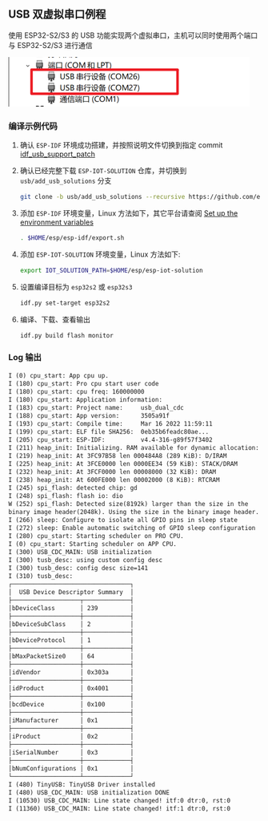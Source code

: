 ## USB 双虚拟串口例程

使用 ESP32-S2/S3 的 USB 功能实现两个虚拟串口，主机可以同时使用两个端口与 ESP32-S2/S3 进行通信

![](./cdc_dual_port.png)

### 编译示例代码

1. 确认 `ESP-IDF` 环境成功搭建，并按照说明文件切换到指定 commit [idf_usb_support_patch](../../../usb/idf_usb_support_patch/readme.md)

2. 确认已经完整下载 `ESP-IOT-SOLUTION` 仓库，并切换到 `usb/add_usb_solutions` 分支

    ```bash
    git clone -b usb/add_usb_solutions --recursive https://github.com/espressif/esp-iot-solution
    ```

3. 添加 `ESP-IDF` 环境变量，Linux 方法如下，其它平台请查阅 [Set up the environment variables](https://docs.espressif.com/projects/esp-idf/en/latest/esp32/get-started/index.html#step-4-set-up-the-environment-variables)

    ```bash
    . $HOME/esp/esp-idf/export.sh
    ```

4. 添加 `ESP-IOT-SOLUTION` 环境变量，Linux 方法如下:

    ```bash
    export IOT_SOLUTION_PATH=$HOME/esp/esp-iot-solution
    ```

5. 设置编译目标为 `esp32s2` 或 `esp32s3`

    ```bash
    idf.py set-target esp32s2
    ```

6. 编译、下载、查看输出

    ```bash
    idf.py build flash monitor
    ```

### Log 输出

```
I (0) cpu_start: App cpu up.
I (180) cpu_start: Pro cpu start user code
I (180) cpu_start: cpu freq: 160000000
I (180) cpu_start: Application information:
I (183) cpu_start: Project name:     usb_dual_cdc
I (188) cpu_start: App version:      3505a91f
I (193) cpu_start: Compile time:     Mar 16 2022 11:59:11
I (199) cpu_start: ELF file SHA256:  0eb35b6feadc80ae...
I (205) cpu_start: ESP-IDF:          v4.4-316-g89f57f3402
I (211) heap_init: Initializing. RAM available for dynamic allocation:
I (219) heap_init: At 3FC97B58 len 000484A8 (289 KiB): D/IRAM
I (225) heap_init: At 3FCE0000 len 0000EE34 (59 KiB): STACK/DRAM
I (232) heap_init: At 3FCF0000 len 00008000 (32 KiB): DRAM
I (238) heap_init: At 600FE000 len 00002000 (8 KiB): RTCRAM
I (245) spi_flash: detected chip: gd
I (248) spi_flash: flash io: dio
W (252) spi_flash: Detected size(8192k) larger than the size in the binary image header(2048k). Using the size in the binary image header.
I (266) sleep: Configure to isolate all GPIO pins in sleep state
I (272) sleep: Enable automatic switching of GPIO sleep configuration
I (280) cpu_start: Starting scheduler on PRO CPU.
I (0) cpu_start: Starting scheduler on APP CPU.
I (300) USB_CDC_MAIN: USB initialization
I (300) tusb_desc: using custom config desc
I (300) tusb_desc: config desc size=141
I (310) tusb_desc: 
┌─────────────────────────────────┐
│  USB Device Descriptor Summary  │
├───────────────────┬─────────────┤
│bDeviceClass       │ 239         │
├───────────────────┼─────────────┤
│bDeviceSubClass    │ 2           │
├───────────────────┼─────────────┤
│bDeviceProtocol    │ 1           │
├───────────────────┼─────────────┤
│bMaxPacketSize0    │ 64          │
├───────────────────┼─────────────┤
│idVendor           │ 0x303a      │
├───────────────────┼─────────────┤
│idProduct          │ 0x4001      │
├───────────────────┼─────────────┤
│bcdDevice          │ 0x100       │
├───────────────────┼─────────────┤
│iManufacturer      │ 0x1         │
├───────────────────┼─────────────┤
│iProduct           │ 0x2         │
├───────────────────┼─────────────┤
│iSerialNumber      │ 0x3         │
├───────────────────┼─────────────┤
│bNumConfigurations │ 0x1         │
└───────────────────┴─────────────┘
I (480) TinyUSB: TinyUSB Driver installed
I (480) USB_CDC_MAIN: USB initialization DONE
I (10530) USB_CDC_MAIN: Line state changed! itf:0 dtr:0, rst:0
I (11360) USB_CDC_MAIN: Line state changed! itf:1 dtr:0, rst:0
```
